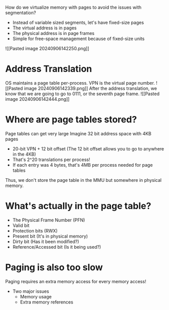 How do we virtualize memory with pages to avoid the issues with segmentation?
- Instead of variable sized segments, let's have fixed-size pages
- The virtual address is in pages
- The physical address is in page frames
- Simple for free-space management because of fixed-size units

![[Pasted image 20240906142250.png]]
# Address Translation
OS maintains a page table per-process.
VPN is the virtual page number.
![[Pasted image 20240906142339.png]]
After the address translation, we know that we are going to go to 0111, or the seventh page frame.
![[Pasted image 20240906142444.png]]
# Where are page tables stored?
Page tables can get very large
Imagine 32 bit address space with 4KB pages
- 20-bit VPN + 12 bit offset (The 12 bit offset allows you to go to anywhere in the 4KB)
- That's 2^20 translations per process!
- If each entry was 4 bytes, that's 4MB per process needed for page tables

Thus, we don't store the page table in the MMU but somewhere in physical memory.
# What's actually in the page table?
- The Physical Frame Number (PFN)
- Valid bit
- Protection bits (RWX)
- Present bit (It's in physical memory)
- Dirty bit (Has it been modified?)
- Reference/Accessed bit (Is it being used?)
# Paging is also too slow
Paging requires an extra memory access for every memory access!
- Two major issues
	- Memory usage
	- Extra memory references